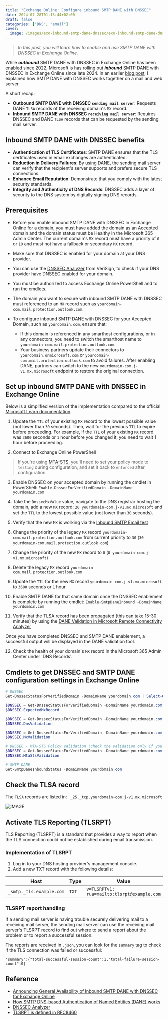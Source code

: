 ```yaml
---
title: "Exchange Online: Configure inbound SMTP DANE with DNSSEC"
date: 2024-07-28T01:13:44+02:00
draft: false
categories: ["DNS", "email"]
cover: 
  image: /images/exo-inbound-smtp-dane-dnssec/exo-inbound-smtp-dane-dnssec-front.png
---
```


> _In this post, you will learn how to enable and use SMTP DANE with DNSSEC in Exchange Online._

While ***outbound*** SMTP DANE with DNSSEC in Exchange Online has been enabled since 2022, Microsoft is has rolling out ***inbound*** SMTP DANE with DNSSEC in Exchange Online since late 2024. In an earlier [blog post](https://vand3rlinden.com/post/dnssec-dane-explained/), I explained how SMTP DANE with DNSSEC works together on a mail and web server.

A short recap:
- **Outbound SMTP DANE with DNSSEC `sending mail server`**: Requests DANE `TLSA` records of the receiving domain's `MX` record.
- **Inbound SMTP DANE with DNSSEC `receiving mail server`**: Requires DNSSEC and DANE `TLSA` records that can be requested by the sending mail server.

## Inbound SMTP DANE with DNSSEC benefits
- **Authentication of TLS Certificates**: SMTP DANE ensures that the TLS certificates used in email exchanges are authenticated.
- **Reduction in Delivery Failures**: By using DANE, the sending mail server can verify that the recipient's server supports and prefers secure TLS connections.
- **Enhance Email Reputation**: Demonstrate that you comply with the latest security standards.
- **Integrity and Authenticity of DNS Records**: DNSSEC adds a layer of security to the DNS system by digitally signing DNS records. 

## Prerequisites
- Before you enable inbound SMTP DANE with DNSSEC in Exchange Online for a domain, you must have added the domain as an Accepted domain and the domain status must be Healthy in the Microsoft 365 Admin Center. The current domain's `MX` record must have a priority of `0` or `10` and must not have a fallback or secondary `MX` record.

- Make sure that DNSSEC is enabled for your domain at your DNS provider.
 - You can use the [DNSSEC Analyzer](https://dnssec-analyzer.verisignlabs.com/) from VeriSign, to check if your DNS provider have DNSSEC enabled for your domain.

- You must be authorized to access Exchange Online PowerShell and to run the cmdlets.

- The domain you want to secure with inbound SMTP DANE with DNSSEC must referenced to an `MX` record such as `yourdomain-com.mail.protection.outlook.com`.

- To configure inbound SMTP DANE with DNSSEC for your Accepted Domain, such as `yourdomain.com`, ensure that:
  - If this domain is referenced in any smarthost configurations, or in any connectors, you need to switch the smarthost name to `yourdomain-com.mail.protection.outlook.com`
  - Your business partners update their connectors to `yourdomain.onmicrosoft.com` or `yourdomain-com.mail.protection.outlook.com` to avoid failures. After enabling DANE, partners can switch to the new `yourdomain-com.j-v1.mx.microsoft` endpoint to restore the original connection.

## Set up inbound SMTP DANE with DNSSEC in Exchange Online
Below is a simplified version of the implementation compared to the official [Microsoft Learn documentation](https://learn.microsoft.com/en-us/purview/how-smtp-dane-works#set-up-inbound-smtp-dane-with-dnssec).

1. Update the `TTL` of your existing `MX` record to the lowest possible value (not lower than `30` seconds). Then, wait for the previous `TTL` to expire before proceeding. For example, if the `TTL` of your existing `MX` record was `3600` seconds or `1` hour before you changed it, you need to wait 1 hour before proceeding.

2. Connect to Exchange Online PowerShell

> If you're using [MTA-STS](https://vand3rlinden.com/post/mta-sts-explained/), you'll need to set your policy mode to `testing` during configuration, and set it back to `enforced` after configuration.

3. Enable DNSSEC on your accepted domain by running the cmdlet in PowerShell: `Enable-DnssecForVerifiedDomain -DomainName yourdomain.com`

4. Take the `DnssecMxValue` value, navigate to the DNS registrar hosting the domain, add a new `MX` record: `20 yourdomain-com.j-v1.mx.microsoft` and set the `TTL` to the lowest possible value (not lower than `30` seconds).

5. Verify that the new `MX` is working via the [Inbound SMTP Email test](https://testconnectivity.microsoft.com/tests/O365InboundSmtp/input)

6. Change the priority of the legacy `MX` record `yourdomain-com.mail.protection.outlook.com` from current priority to `30` (`30 yourdomain-com.mail.protection.outlook.com`)

7. Change the priority of the new `MX` record to `0` (`0 yourdomain-com.j-v1.mx.microsoft`)

8. Delete the legacy `MX` record `yourdomain-com.mail.protection.outlook.com`

9.  Update the `TTL` for the new `MX` record `yourdomain-com.j-v1.mx.microsoft` to `3600` seconds or `1` hour

10. Enable SMTP DANE for that same domain once the DNSSEC enablement is complete by running the cmdlet: `Enable-SmtpDaneInbound -DomainName yourdomain.com`

11. Verify that the TLSA record has been propagated (this can take 15-30 minutes) by using the [DANE Validation in Microsoft Remote Connectivity Analyzer](https://testconnectivity.microsoft.com/tests/O365DaneValidation/input)

Once you have completed DNSSEC and SMTP DANE enablement, a successful output will be displayed in the DANE validation tool.

12. Check the health of your domain's `MX` record in the Microsoft 365 Admin Center under 'DNS Records'.


## Cmdlets to get DNSSEC and SMTP DANE configuration settings in Exchange Online
```PowerShell
# DNSSEC
Get-DnssecStatusForVerifiedDomain -DomainName yourdomain.com | Select-Object DnssecFeatureStatus

$DNSSEC = Get-DnssecStatusForVerifiedDomain -DomainName yourdomain.com
$DNSSEC.ExpectedMxRecord

$DNSSEC = Get-DnssecStatusForVerifiedDomain -DomainName yourdomain.com
$DNSSEC.DnsValidation

$DNSSEC = Get-DnssecStatusForVerifiedDomain -DomainName yourdomain.com
$DNSSEC.MxValidation

# DNSSEC - MTA-STS Policy validation (check the validation only if you use an MTA-STS policy)
$DNSSEC = Get-DnssecStatusForVerifiedDomain -DomainName yourdomain.com
$DNSSEC.MtaStsValidation

# SMTP DANE
Get-SmtpDaneInboundStatus -DomainName yourdomain.com
```

## Check the TLSA record
The `TLSA` records are listed in: ` _25._tcp.yourdomain-com.j-v1.mx.microsoft`

![IMAGE](/images/exo-inbound-smtp-dane-dnssec/exo-inbound-smtp-dane-dnssec1.png)

## Activate TLS Reporting (TLSRPT)
TLS Reporting (TLSRPT) is a standard that provides a way to report when the TLS connection could not be established during email transmission.

### Implementation of TLSRPT
1. Log in to your DNS hosting provider's management console.
2. Add a new TXT record with the following details:

| Host                        | Type | Value                                   |
| ----                        | ---  | ---                                     |
| `_smtp._tls.example.com` | `TXT`| `v=TLSRPTv1; rua=mailto:tlsrpt@example.com`|

### TLSRPT report handling
If a sending mail server is having trouble securely delivering mail to a receiving mail server, the sending mail server can use the receiving mail server's TLSRPT record to find out where to send a report about the problem or to report a successful session.

The reports are received in `.json`, you can look for the `summary` tag to check if the TLS connection was failed or successful:
```
"summary":{"total-successful-session-count":1,"total-failure-session-count":0}
```

## Reference
- [Announcing General Availability of Inbound SMTP DANE with DNSSEC for Exchange Online](https://techcommunity.microsoft.com/blog/exchange/announcing-general-availability-of-inbound-smtp-dane-with-dnssec-for-exchange-on/4281292)
- [How SMTP DNS-based Authentication of Named Entities (DANE) works](https://learn.microsoft.com/en-us/purview/how-smtp-dane-works)
- [DNSSEC Analyzer](https://dnssec-analyzer.verisignlabs.com/)
- [TLSRPT is defined in RFC8460](https://datatracker.ietf.org/doc/html/rfc8460)